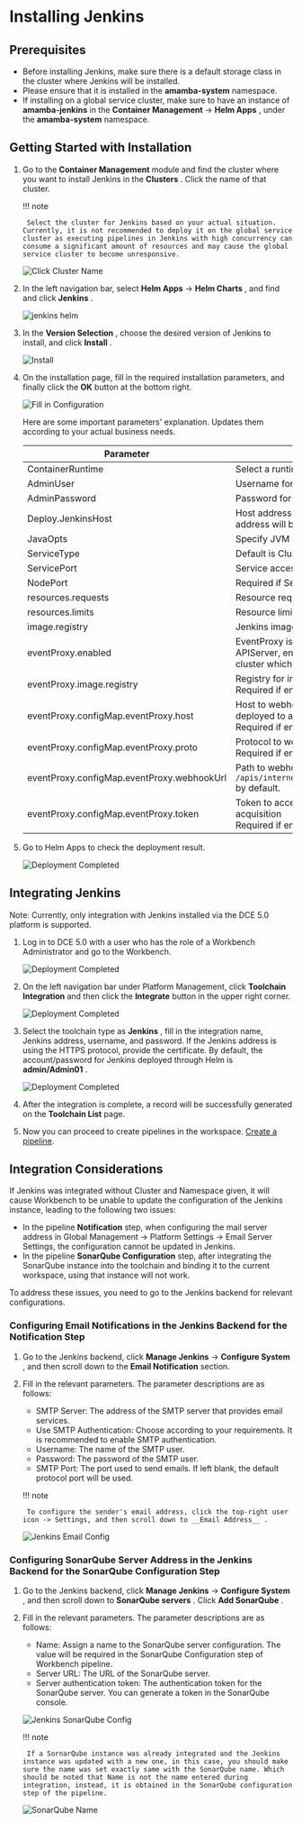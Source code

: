 # Installing Jenkins

## Prerequisites

- Before installing Jenkins, make sure there is a default storage class in the cluster where Jenkins will be installed.
- Please ensure that it is installed in the __amamba-system__ namespace.
- If installing on a global service cluster, make sure to have an instance of __amamba-jenkins__ in the __Container Management__ -> __Helm Apps__ , under the __amamba-system__ namespace.

## Getting Started with Installation

1. Go to the __Container Management__ module and find the cluster where you want to install Jenkins in the __Clusters__ . Click the name of that cluster.

    !!! note

        Select the cluster for Jenkins based on your actual situation. Currently, it is not recommended to deploy it on the global service cluster as executing pipelines in Jenkins with high concurrency can consume a significant amount of resources and may cause the global service cluster to become unresponsive.

    ![Click Cluster Name](https://docs.daocloud.io/daocloud-docs-images/docs/en/docs/amamba/images/install-jenkins11.png)

2. In the left navigation bar, select __Helm Apps__ -> __Helm Charts__ , and find and click __Jenkins__ .

    ![jenkins helm](https://docs.daocloud.io/daocloud-docs-images/docs/en/docs/amamba/images/install-jenkins12.png)

3. In the __Version Selection__ , choose the desired version of Jenkins to install, and click __Install__ .

    ![Install](https://docs.daocloud.io/daocloud-docs-images/docs/en/docs/amamba/images/install-jenkins13.png)

4. On the installation page, fill in the required installation parameters, and finally click the __OK__ button at the bottom right.

    ![Fill in Configuration](https://docs.daocloud.io/daocloud-docs-images/docs/en/docs/amamba/images/install-jenkins14.png)

    Here are some important parameters' explanation. Updates them according to your actual business needs.

    | Parameter  | Description     |
    | ---------- | --------------- |
    | ContainerRuntime  | Select a runtime like podman or docker   |
    | AdminUser  | Username for Jenkins   |
    | AdminPassword     | Password for Jenkins   |
    | Deploy.JenkinsHost      | Host address to Jenkins web service. If using Node Port, the access address will be: http://{cluster address:port} |
    | JavaOpts   | Specify JVM startup parameters for running Jenkins      |
    | ServiceType | Default is ClusterIP, supports ClusterIP, NodePort, LoadBalancer |
    | ServicePort | Service access port    |
    | NodePort   | Required if ServiceType=NodePort, range: 30000-32767    |
    | resources.requests      | Resource requests for Jenkins |
    | resources.limits  | Resource limits for Jenkins   |
    | image.registry    | Jenkins image registry   |
    | eventProxy.enabled      | EventProxy is a sidecar to provide a reliable connection to Amamba APIServer, enables it especially when Jenkins was deployed to a cluster which does not in the same zone with global-cluster.  |
    | eventProxy.image.registry            | Registry for image eventProxy. <br />Required if  enabled=true       |
    | eventProxy.configMap.eventProxy.host  | Host to webhook address. Uses the portal address if Jenkins was deployed to a Worker cluster. <br />Required if enabled=true |
    | eventProxy.configMap.eventProxy.proto | Protocol to webhook address, `http` by default. <br />Required if enabled=true      |
    | eventProxy.configMap.eventProxy.webhookUrl | Path to webhook address, `/apis/internel.amamba.io/devops/pipeline/v1alpha1/webhooks/jenkins` by default.  |
    | eventProxy.configMap.eventProxy.token | Token to access DCE, refer [Global Access Key Document](../../../ghippo/user-guide/personal-center/accesstoken.md) for token acquisition<br />Required if enabled=true |

5. Go to Helm Apps to check the deployment result.

    ![Deployment Completed](https://docs.daocloud.io/daocloud-docs-images/docs/en/docs/amamba/images/install-jenkins15.png)

## Integrating Jenkins

Note: Currently, only integration with Jenkins installed via the DCE 5.0 platform is supported.

1. Log in to DCE 5.0 with a user who has the role of a Workbench Administrator and go to the Workbench.

    ![Deployment Completed](https://docs.daocloud.io/daocloud-docs-images/docs/en/docs/amamba/images/install-jenkins16.png)

2. On the left navigation bar under Platform Management, click __Toolchain Integration__ and then click the __Integrate__ button in the upper right corner.

    ![Deployment Completed](https://docs.daocloud.io/daocloud-docs-images/docs/en/docs/amamba/images/install-jenkins17.png)

3. Select the toolchain type as __Jenkins__ , fill in the integration name, Jenkins address, username, and password.
   If the Jenkins address is using the HTTPS protocol, provide the certificate. By default, the account/password for Jenkins deployed through Helm is __admin/Admin01__ .

    ![Deployment Completed](https://docs.daocloud.io/daocloud-docs-images/docs/en/docs/amamba/images/install-jenkins18.png)

4. After the integration is complete, a record will be successfully generated on the __Toolchain List__ page.


5. Now you can proceed to create pipelines in the workspace. [Create a pipeline](create/custom.md).

## Integration Considerations

If Jenkins was integrated without Cluster and Namespace given, it will cause Workbench to be unable to update the configuration of the Jenkins instance, leading to the following two issues:

- In the pipeline __Notification__ step, when configuring the mail server address in Global Management -> Platform Settings -> Email Server Settings, the configuration cannot be updated in Jenkins.
- In the pipeline __SonarQube Configuration__ step, after integrating the SonarQube instance into the toolchain and binding it to the current workspace, using that instance will not work.

To address these issues, you need to go to the Jenkins backend for relevant configurations.

### Configuring Email Notifications in the Jenkins Backend for the Notification Step

1. Go to the Jenkins backend, click __Manage Jenkins__ -> __Configure System__ , and then scroll down to the __Email Notification__ section.

2. Fill in the relevant parameters. The parameter descriptions are as follows:

   - SMTP Server: The address of the SMTP server that provides email services.
   - Use SMTP Authentication: Choose according to your requirements. It is recommended to enable SMTP authentication.
   - Username: The name of the SMTP user.
   - Password: The password of the SMTP user.
   - SMTP Port: The port used to send emails. If left blank, the default protocol port will be used.

    !!! note

        To configure the sender's email address, click the top-right user icon -> Settings, and then scroll down to __Email Address__ .

    ![Jenkins Email Config](https://docs.daocloud.io/daocloud-docs-images/docs/en/docs/amamba/images/install-jenkins06.png)

### Configuring SonarQube Server Address in the Jenkins Backend for the SonarQube Configuration Step

1. Go to the Jenkins backend, click __Manage Jenkins__ -> __Configure System__ , and then scroll down to __SonarQube servers__ . Click __Add SonarQube__ .

2. Fill in the relevant parameters. The parameter descriptions are as follows:

    - Name: Assign a name to the SonarQube server configuration. The value will be required in the SonarQube Configuration step of Workbench pipeline.
    - Server URL: The URL of the SonarQube server.
    - Server authentication token: The authentication token for the SonarQube server. You can generate a token in the SonarQube console.

    ![Jenkins SonarQube Config](https://docs.daocloud.io/daocloud-docs-images/docs/en/docs/amamba/images/install-jenkins08.png)

    !!! note

        If a SornarQube instance was already integrated and the Jenkins instance was updated with a new one, in this case, you should make sure the name was set exactly same with the SonarQube name. Which should be noted that Name is not the name entered during integration, instead, it is obtained in the SonarQube configuration step of the pipeline.

    ![SonarQube Name](https://docs.daocloud.io/daocloud-docs-images/docs/en/docs/amamba/images/install-jenkins07.png)
